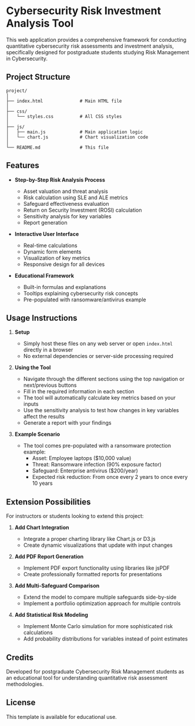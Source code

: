 # Cybersecurity Risk Investment Analysis Tool

This web application provides a comprehensive framework for conducting quantitative cybersecurity risk assessments and investment analysis, specifically designed for postgraduate students studying Risk Management in Cybersecurity.

## Project Structure

```
project/
│
├── index.html              # Main HTML file
│
├── css/
│   └── styles.css          # All CSS styles
│
├── js/
│   ├── main.js             # Main application logic
│   └── chart.js            # Chart visualization code
│
└── README.md               # This file
```

## Features

- **Step-by-Step Risk Analysis Process**
  - Asset valuation and threat analysis
  - Risk calculation using SLE and ALE metrics
  - Safeguard effectiveness evaluation
  - Return on Security Investment (ROSI) calculation
  - Sensitivity analysis for key variables
  - Report generation

- **Interactive User Interface**
  - Real-time calculations
  - Dynamic form elements
  - Visualization of key metrics
  - Responsive design for all devices

- **Educational Framework**
  - Built-in formulas and explanations
  - Tooltips explaining cybersecurity risk concepts
  - Pre-populated with ransomware/antivirus example

## Usage Instructions

1. **Setup**
   - Simply host these files on any web server or open `index.html` directly in a browser
   - No external dependencies or server-side processing required

2. **Using the Tool**
   - Navigate through the different sections using the top navigation or next/previous buttons
   - Fill in the required information in each section
   - The tool will automatically calculate key metrics based on your inputs
   - Use the sensitivity analysis to test how changes in key variables affect the results
   - Generate a report with your findings

3. **Example Scenario**
   - The tool comes pre-populated with a ransomware protection example:
     - Asset: Employee laptops ($10,000 value)
     - Threat: Ransomware infection (90% exposure factor)
     - Safeguard: Enterprise antivirus ($200/year)
     - Expected risk reduction: From once every 2 years to once every 10 years

## Extension Possibilities

For instructors or students looking to extend this project:

1. **Add Chart Integration**
   - Integrate a proper charting library like Chart.js or D3.js
   - Create dynamic visualizations that update with input changes

2. **Add PDF Report Generation**
   - Implement PDF export functionality using libraries like jsPDF
   - Create professionally formatted reports for presentations

3. **Add Multi-Safeguard Comparison**
   - Extend the model to compare multiple safeguards side-by-side
   - Implement a portfolio optimization approach for multiple controls

4. **Add Statistical Risk Modeling**
   - Implement Monte Carlo simulation for more sophisticated risk calculations
   - Add probability distributions for variables instead of point estimates

## Credits

Developed for postgraduate Cybersecurity Risk Management students as an educational tool for understanding quantitative risk assessment methodologies.

## License

This template is available for educational use.